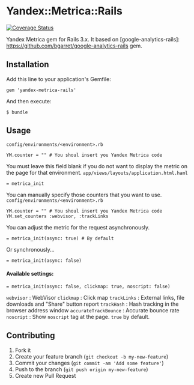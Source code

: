 # Yandex::Metrica::Rails
[![Coverage
Status](https://coveralls.io/repos/saratovsource/yandex-metrica-rails/badge.png?branch=master)](https://coveralls.io/r/saratovsource/yandex-metrica-rails)

Yandex Metrica gem for Rails 3.x. It based on [google-analytics-rails]: https://github.com/bgarret/google-analytics-rails gem.

## Installation

Add this line to your application's Gemfile:

    gem 'yandex-metrica-rails'

And then execute:

    $ bundle

## Usage

`config/environments/<environment>.rb`

    YM.counter = "" # You shoul insert you Yandex Metrica code

You must leave this field blank if you do not want to display the metric
on the page for that environment.
`app/views/layouts/application.html.haml`

    = metrica_init

You can manually specify those counters that you want to use.
`config/environments/<environment>.rb`

    YM.counter = "" # You shoul insert you Yandex Metrica code
    YM.set_counters :webvisor, :trackLinks

You can adjust the metric for the request asynchronously.

    = metrica_init(async: true) # By default

Or synchronously...

    = metrica_init(async: false)

#### Available settings:

    = metrica_init(async: false, clickmap: true, noscript: false)

`webvisor`   : WebVisor
`clickmap`   : Click map
`trackLinks` : External links, file downloads and "Share" button report
`trackHash`  : Hash tracking in the browser address window
`accurateTrackBounce` : Accurate bounce rate
`noscript`   : Show `noscript` tag at the page. `true` by default.

## Contributing

1. Fork it
2. Create your feature branch (`git checkout -b my-new-feature`)
3. Commit your changes (`git commit -am 'Add some feature'`)
4. Push to the branch (`git push origin my-new-feature`)
5. Create new Pull Request

